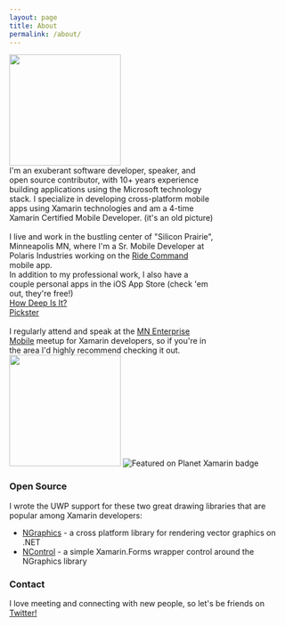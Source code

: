 ```yaml
---
layout: page
title: About
permalink: /about/
---
```


<div>
  <div style="display: inline-block;" align="top">
    <img src="{{site.baseurl}}/images/trophyPhoto.jpg" width="200" />  
  </div>
  <div style="display: inline-block; width: 73%; vertical-align: top;">I'm an exuberant software developer, speaker, and open source contributor, with 10+ years experience building applications using the Microsoft technology stack. I specialize in developing cross-platform mobile apps using Xamarin technologies and am a 4-time Xamarin Certified Mobile Developer. (it's an old picture) <br/><br/>
  I live and work in the bustling center of "Silicon Prairie", Minneapolis MN, where I'm a Sr. Mobile Developer at Polaris Industries working on the <a href="https://ridecommand.polaris.com/en-us/landing-pages/AppLandingPage">Ride Command</a> mobile app.
  </div>
</div>


<!--In addition to my professional work, I also have a couple personal apps in the iOS App Store (check 'em out, they're free!)
- [How Deep Is It?](https://itunes.apple.com/us/app/how-deep-is-it/id955364125) 
- [Pickster](https://itunes.apple.com/us/app/pickster/id1055947478) -->


<div>
  <div style="display: inline-block; width: 73%; vertical-align: top;">In addition to my professional work, I also have a couple personal apps in the iOS App Store (check 'em out, they're free!)
  <br />
  <a href="https://itunes.apple.com/us/app/how-deep-is-it/id955364125">How Deep Is It?</a>
  <br />
  <a href="https://itunes.apple.com/us/app/pickster/id1055947478">Pickster</a>

  <br />
  <br />
  I regularly attend and speak at the <a href="https://www.meetup.com/Minnesota-Enterprise-Mobile">MN Enterprise Mobile</a> meetup for Xamarin developers, so if you're in the area I'd highly recommend checking it out.
  </div>
  <div style="display: inline-block;" align="top">
    <!-- <img src="{{site.baseurl}}/images/xcmdBadge.png" width="200" />   -->
    <img src="{{site.baseurl}}/images/XCMD_badge.svg" width="200" />
    <img class="featuredbadge" src="{{site.baseurl}}/images/planetxamarin-featured-badge.png" alt="Featured on Planet Xamarin badge">
  </div>
</div>


### Open Source

I wrote the UWP support for these two great drawing libraries that are popular among Xamarin developers:  
 - [NGraphics](https://github.com/praeclarum/NGraphics) - a cross platform library for rendering vector graphics on .NET
 - [NControl](https://github.com/chrfalch/NControl) - a simple Xamarin.Forms wrapper control around the NGraphics library


### Contact

I love meeting and connecting with new people, so let's be friends on [Twitter!](https://twitter.com/tomsoderling)

<!--
<a href="{{site.baseurl}}/resume/Tom_Soderling_Resume.pdf" download>My Resume</a>
-->

<!--### Press

- Case study on the [Xamarin blog](https://blog.xamarin.com/mobile-composer-transforms-products-people-and-processes-with-xamarin-apps/)
- Case study [by Microsoft](https://customers.microsoft.com/en-us/story/orchestrating-marketing-and-sales-performance)-->